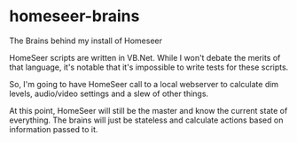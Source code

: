 # homeseer-brains
The Brains behind my install of Homeseer

HomeSeer scripts are written in VB.Net. While I won't debate the merits of that language, 
it's notable that it's impossible to write tests for these scripts.

So, I'm going to have HomeSeer call to a local webserver to calculate dim levels, audio/video settings and a slew of other
things.

At this point, HomeSeer will still be the master and know the current state of everything. The brains will just be stateless 
and calculate actions based on information passed to it.

